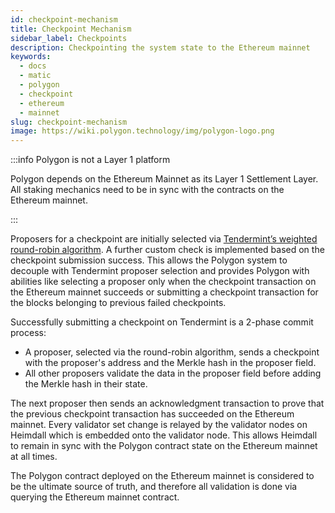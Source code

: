 ```yaml
---
id: checkpoint-mechanism
title: Checkpoint Mechanism
sidebar_label: Checkpoints
description: Checkpointing the system state to the Ethereum mainnet
keywords:
  - docs
  - matic
  - polygon
  - checkpoint
  - ethereum
  - mainnet
slug: checkpoint-mechanism
image: https://wiki.polygon.technology/img/polygon-logo.png
---
```


:::info Polygon is not a Layer 1 platform

Polygon depends on the Ethereum Mainnet as its Layer 1 Settlement Layer. All staking mechanics need to be in sync with the contracts on the Ethereum mainnet.

:::

Proposers for a checkpoint are initially selected via [Tendermint’s weighted round-robin algorithm](https://docs.tendermint.com/master/spec/consensus/proposer-selection.html). A further custom check is implemented based on the checkpoint submission success. This allows the Polygon system to decouple with Tendermint proposer selection and provides Polygon with abilities like selecting a proposer only when the checkpoint transaction on the Ethereum mainnet succeeds or submitting a checkpoint transaction for the blocks belonging to previous failed checkpoints.

Successfully submitting a checkpoint on Tendermint is a 2-phase commit process:

* A proposer, selected via the round-robin algorithm, sends a checkpoint with the proposer's address and the Merkle hash in the proposer field.
* All other proposers validate the data in the proposer field before adding the Merkle hash in their state.

The next proposer then sends an acknowledgment transaction to prove that the previous checkpoint transaction has succeeded on the Ethereum mainnet. Every validator set change is relayed by the validator nodes on Heimdall which is embedded onto the validator node. This allows Heimdall to remain in sync with the Polygon contract state on the Ethereum mainnet at all times.

The Polygon contract deployed on the Ethereum mainnet is considered to be the ultimate source of truth, and therefore all validation is done via querying the Ethereum mainnet contract.
